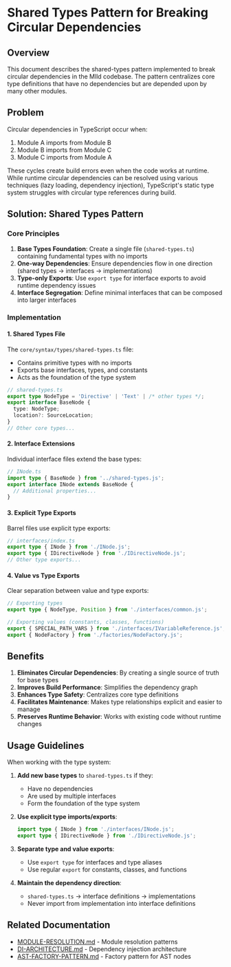 # Shared Types Pattern for Breaking Circular Dependencies

## Overview
This document describes the shared-types pattern implemented to break circular dependencies in the Mlld codebase. The pattern centralizes core type definitions that have no dependencies but are depended upon by many other modules.

## Problem
Circular dependencies in TypeScript occur when:
1. Module A imports from Module B
2. Module B imports from Module C
3. Module C imports from Module A

These cycles create build errors even when the code works at runtime. While runtime circular dependencies can be resolved using various techniques (lazy loading, dependency injection), TypeScript's static type system struggles with circular type references during build.

## Solution: Shared Types Pattern

### Core Principles
1. **Base Types Foundation**: Create a single file (`shared-types.ts`) containing fundamental types with no imports
2. **One-way Dependencies**: Ensure dependencies flow in one direction (shared types → interfaces → implementations)
3. **Type-only Exports**: Use `export type` for interface exports to avoid runtime dependency issues
4. **Interface Segregation**: Define minimal interfaces that can be composed into larger interfaces

### Implementation

#### 1. Shared Types File
The `core/syntax/types/shared-types.ts` file:
- Contains primitive types with no imports
- Exports base interfaces, types, and constants
- Acts as the foundation of the type system

```typescript
// shared-types.ts
export type NodeType = 'Directive' | 'Text' | /* other types */;
export interface BaseNode {
  type: NodeType;
  location?: SourceLocation;
}
// Other core types...
```

#### 2. Interface Extensions
Individual interface files extend the base types:

```typescript
// INode.ts
import type { BaseNode } from '../shared-types.js';
export interface INode extends BaseNode {
  // Additional properties...
}
```

#### 3. Explicit Type Exports
Barrel files use explicit type exports:

```typescript
// interfaces/index.ts
export type { INode } from './INode.js';
export type { IDirectiveNode } from './IDirectiveNode.js';
// Other type exports...
```

#### 4. Value vs Type Exports
Clear separation between value and type exports:

```typescript
// Exporting types
export type { NodeType, Position } from './interfaces/common.js';

// Exporting values (constants, classes, functions)
export { SPECIAL_PATH_VARS } from './interfaces/IVariableReference.js';
export { NodeFactory } from './factories/NodeFactory.js';
```

## Benefits

1. **Eliminates Circular Dependencies**: By creating a single source of truth for base types
2. **Improves Build Performance**: Simplifies the dependency graph
3. **Enhances Type Safety**: Centralizes core type definitions
4. **Facilitates Maintenance**: Makes type relationships explicit and easier to manage
5. **Preserves Runtime Behavior**: Works with existing code without runtime changes

## Usage Guidelines

When working with the type system:

1. **Add new base types** to `shared-types.ts` if they:
   - Have no dependencies
   - Are used by multiple interfaces
   - Form the foundation of the type system

2. **Use explicit type imports/exports**:
   ```typescript
   import type { INode } from './interfaces/INode.js';
   export type { IDirectiveNode } from './IDirectiveNode.js';
   ```

3. **Separate type and value exports**:
   - Use `export type` for interfaces and type aliases
   - Use regular `export` for constants, classes, and functions

4. **Maintain the dependency direction**:
   - `shared-types.ts` → interface definitions → implementations
   - Never import from implementation into interface definitions

## Related Documentation
- [MODULE-RESOLUTION.md](./MODULE-RESOLUTION.md) - Module resolution patterns
- [DI-ARCHITECTURE.md](./DI-ARCHITECTURE.md) - Dependency injection architecture
- [AST-FACTORY-PATTERN.md](./AST-FACTORY-PATTERN.md) - Factory pattern for AST nodes